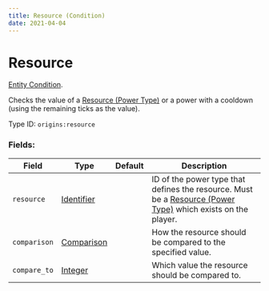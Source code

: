 ```yaml
---
title: Resource (Condition)
date: 2021-04-04
---
```

# Resource

[Entity Condition](../entity_conditions.md).

Checks the value of a [Resource (Power Type)](../power_types/resource.md) or a power with a cooldown (using the remaining ticks as the value).

Type ID: `origins:resource`

### Fields:

Field  | Type | Default | Description
-------|------|---------|-------------
`resource` | [Identifier](../data_types/identifier.md) | | ID of the power type that defines the resource. Must be a [Resource (Power Type)](../power_types/resource.md) which exists on the player.
`comparison` | [Comparison](../data_types/comparison.md) | | How the resource should be compared to the specified value.
`compare_to` | [Integer](../data_types/integer.md) | | Which value the resource should be compared to.
